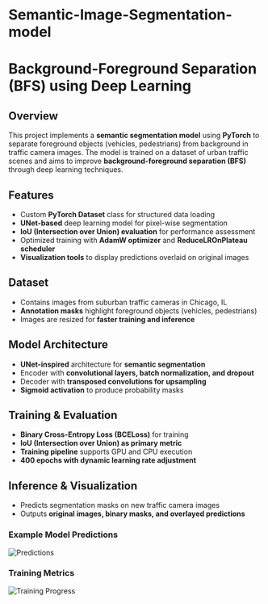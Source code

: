 # Semantic-Image-Segmentation-model

# Background-Foreground Separation (BFS) using Deep Learning  

## Overview  
This project implements a **semantic segmentation model** using **PyTorch** to separate foreground objects (vehicles, pedestrians) from background in traffic camera images. The model is trained on a dataset of urban traffic scenes and aims to improve **background-foreground separation (BFS)** through deep learning techniques.  

## Features  
- Custom **PyTorch Dataset** class for structured data loading  
- **UNet-based** deep learning model for pixel-wise segmentation  
- **IoU (Intersection over Union) evaluation** for performance assessment  
- Optimized training with **AdamW optimizer** and **ReduceLROnPlateau scheduler**  
- **Visualization tools** to display predictions overlaid on original images  

## Dataset  
- Contains images from suburban traffic cameras in Chicago, IL  
- **Annotation masks** highlight foreground objects (vehicles, pedestrians)  
- Images are resized for **faster training and inference**  

## Model Architecture  
- **UNet-inspired** architecture for **semantic segmentation**  
- Encoder with **convolutional layers, batch normalization, and dropout**  
- Decoder with **transposed convolutions for upsampling**  
- **Sigmoid activation** to produce probability masks  

## Training & Evaluation  
- **Binary Cross-Entropy Loss (BCELoss)** for training  
- **IoU (Intersection over Union) as primary metric**  
- **Training pipeline** supports GPU and CPU execution  
- **400 epochs with dynamic learning rate adjustment**  

## Inference & Visualization  
- Predicts segmentation masks on new traffic camera images  
- Outputs **original images, binary masks, and overlayed predictions**  

### **Example Model Predictions**  
![Predictions](images/output_2_2.png)

### **Training Metrics**  
![Training Progress](images/output_1_0.png)
